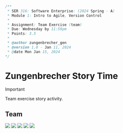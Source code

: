 ```java
/**
 * SER 316: Software Enterprise: (2024 Spring - A)
 * Module 1: Intro to Agile, Version Control
 * 
 * Assignment: Team Exercise (team)
 * Due: Wednesday by 11:59pm
 * Points: 3.5
 * 
 * @author zungenbrecher_gen
 * @version 1.0 - Jan 11, 2024
 * @date Mon Jan 15, 2024
*/
```

# Zungenbrecher Story Time
> [!IMPORTANT]
> Team exercise story activity.

## Team

[![](https://img.shields.io/badge/eakopov-39d353?style=for-the-badge)](https://github.com/eakopov)
[![](https://img.shields.io/badge/Jheathc1-1D9BF0?style=for-the-badge)](https://github.com/Jheathc1)
[![](https://img.shields.io/badge/scortezb-0033FF?style=for-the-badge)](https://github.com/scortezb)
[![](https://img.shields.io/badge/astoughtasu-blueviolet?style=for-the-badge)](https://github.com/astought-asu)
[![](https://img.shields.io/badge/fabianzelaya-fe2c55?style=for-the-badge)](https://github.com/fabianzelaya)
<!--NULL-->
